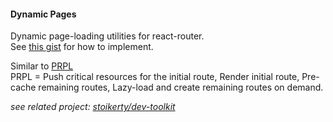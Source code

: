 #### Dynamic Pages
Dynamic page-loading utilities for react-router.<br>
See [this gist](https://gist.github.com/stoikerty/e26e0083f827c42690eb02ad82f1735f) for how to implement.

Similar to [PRPL](https://www.polymer-project.org/1.0/toolbox/server)<br>
PRPL = Push critical resources for the initial route, Render initial route, Pre-cache remaining routes, Lazy-load and create remaining routes on demand.

*see related project: [stoikerty/dev-toolkit](https://github.com/stoikerty/dev-toolkit)*
